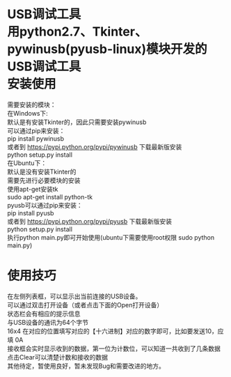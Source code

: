 USB调试工具<br>
用python2.7、Tkinter、pywinusb(pyusb-linux)模块开发的USB调试工具<br>
安装使用
================================================================
需要安装的模块：<br>
在Windows下:<br>
默认是有安装Tkinter的，因此只需要安装pywinusb<br>
可以通过pip来安装：<br>
pip install pywinusb<br>
或者到 https://pypi.python.org/pypi/pywinusb 下载最新版安装<br>
python setup.py install<br>
在Ubuntu下：<br>
默认是没有安装Tkinter的<br>
需要先进行必要模块的安装<br>
使用apt-get安装tk<br>
sudo apt-get install python-tk<br>
pyusb可以通过pip来安装：<br>
pip install pyusb<br>
或者到 https://pypi.python.org/pypi/pyusb 下载最新版安装<br>
python setup.py install<br>
执行python main.py即可开始使用(ubuntu下需要使用root权限 sudo python main.py)<br>

使用技巧
================================================================
在左侧列表框，可以显示出当前连接的USB设备。<br>
可以通过双击打开设备（或者点击下面的Open打开设备）<br>
状态栏会有相应的提示信息<br>
与USB设备的通讯为64个字节<br>
16x4 在对应的位置填写对应的【十六进制】对应的数字即可，比如要发送10，应填 0A<br>
接收框会实时显示收到的数据，第一位为计数位，可以知道一共收到了几条数据<br>
点击Clear可以清楚计数和接收的数据<br>
其他待定，暂使用良好，暂未发现Bug和需要改进的地方。<br>